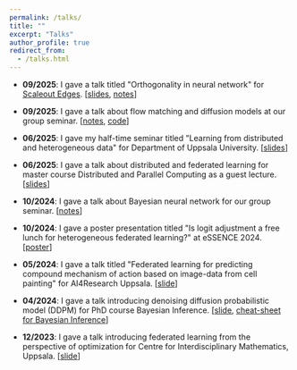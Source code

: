 ```yaml
---
permalink: /talks/
title: ""
excerpt: "Talks"
author_profile: true
redirect_from:
  - /talks.html
---
```


- **09/2025**: I gave a talk titled "Orthogonality in neural network" for [Scaleout Edges](https://www.scaleoutsystems.com). [[slides](/files/ortho.pdf), [notes](/files/ortho_notes.pdf)]

- **09/2025**: I gave a talk about flow matching and diffusion models at our group seminar. [[notes](/files/flow_matching_diffusion_models.pdf), [code](https://github.com/li-ju666/flow_and_diffusion_model/tree/master)]

- **06/2025**: I gave my half-time seminar titled "Learning from distributed and heterogeneous data" for Department of Uppsala University. [[slides](/files/half_time_seminar.pdf)]

- **06/2025**: I gave a talk about distributed and federated learning for master course Distributed and Parallel Computing as a guest lecture. [[slides](/files/pdp25.pdf)]

- **10/2024**: I gave a talk about Bayesian neural network for our group seminar. [[notes](/files/bbb.pdf)]

- **10/2024**: I gave a poster presentation titled "Is logit adjustment a free lunch for heterogeneous federated learning?" at eSSENCE 2024. [[poster](/files/fedla_poster.pdf)]

- **05/2024**: I gave a talk titled "Federated learning for predicting compound mechanism of action based on image-data from cell painting" for AI4Research Uppsala. [[slide](/files/ai4r.pdf)]

- **04/2024**: I gave a talk introducing denoising diffusion probabilistic model (DDPM) for PhD course Bayesian Inference. [[slide](/files/ddpm.pdf), [cheat-sheet for Bayesian Inference](/files/bayesian_inference_sheet.pdf)]

- **12/2023**: I gave a talk introducing federated learning from the perspective of optimization for Centre for Interdisciplinary Mathematics, Uppsala. [[slide](/files/cim_pre.pdf)]
